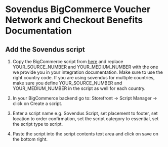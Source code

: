 # Sovendus BigCommerce Voucher Network and Checkout Benefits Documentation

## Add the Sovendus script

1.	Copy the BigCommerce script from [here](https://github.com/Sovendus-GmbH/Sovendus-BigCommerce-Voucher-Network-and-Checkout-Benefits-Documentation/raw/main/bigCommerce-sovendus-voucher-network.html) and replace YOUR_SOURCE_NUMBER and YOUR_MEDIUM_NUMBER with the one we provide you in your integration documentation. Make sure to use the right country code. If you are using sovendus for multiple countries, make sure you define YOUR_SOURCE_NUMBER and YOUR_MEDIUM_NUMBER in the script as well for each country.

2. In your BigCommerce backend go to: Storefront -> Script Manager -> click on Create a script.

3. Enter a script name e.g. Sovendus Script, set placement to footer, set location to order confirmation, set the script category to essential, set the script type to script. 

4. Paste the script into the script contents text area and click on save on the bottom right.
